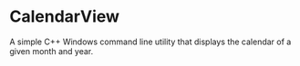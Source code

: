 # CalendarView
A simple C++ Windows command line utility that displays the calendar of a given month and year.
